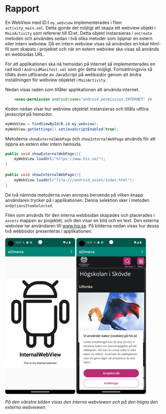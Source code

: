 # Rapport

En WebView med ID:t `my_webview` implementerades i filen `activity_main.xml`. Detta gjorde det möjligt att skapa ett webview objekt i `MainActivity` som refererar till ID:et. Detta objekt instansieras i `onCreate` metoden och användes sedan i två olika metoder som öppnar en extern eller intern webview. Då en intern webview visas så användes en lokal html-fil som skapats i projektet och när en extern webview ska visas så används en webbsidas URL.

För att applikationen ska nå hemsidan på internet så implementerades en rad kod i `AndroidManifest.xml` som gör detta möjligt. Fortsättningsvis så tilläts även utförande av JavaScript på webbsidor genom att ändra inställningen för webview objektet i `MainActivity`.

Nedan visas raden som tillåter applikationen att använda internet.
```xml
    <uses-permission android:name="android.permission.INTERNET" />
```

Koden nedan visar hur webview objektet instansieras och tillåts utföra javascript på hemsidor.
```java
myWebView = findViewById(R.id.my_webview);
myWebView.getSettings().setJavaScriptEnabled(true);
```

Metoderna `showExternalWebPage` och `showInternalWebPage` används för att öppna en extern eller intern hemsida. 

```java
public void showExternalWebPage(){
    myWebView.loadUrl("https://www.his.se/");
}

public void showInternalWebPage(){
    myWebView.loadUrl("file:///android_asset/index.html");
}
```

De två nämnda metoderna ovan anropas beroende på vilken knapp användaren trycker på i applikationen. Denna selektion sker i metoden `onOptionsItemSelected`.

Filen som används för den interna webbsidan skapades och placerades i `assets` mappen av projektet, och den visar en bild och en text. Den externa webview tar användaren till www.his.se. På bilderna nedan visas hur dessa två webbsidor presenteras i applikationen.

<img src="internalWebView.png" height="500px">
<img src="externalWebView.png" height="500px">

_På den vänstra bilden visas den interna webviewen och på den högra den externa webviewen._
